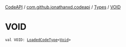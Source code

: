 [CodeAPI](../../index.md) / [com.github.jonathanxd.codeapi](../index.md) / [Types](index.md) / [VOID](.)

# VOID

`val VOID: `[`LoadedCodeType`](../../com.github.jonathanxd.codeapi.type/-loaded-code-type/index.md)`<`[`Void`](http://docs.oracle.com/javase/6/docs/api/java/lang/Void.html)`>`
